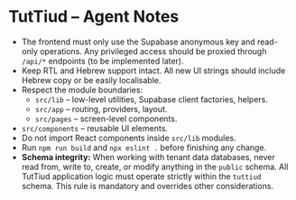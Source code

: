 # TutTiud – Agent Notes

- The frontend must only use the Supabase anonymous key and read-only operations. Any privileged access should be proxied through `/api/*` endpoints (to be implemented later).
- Keep RTL and Hebrew support intact. All new UI strings should include Hebrew copy or be easily localisable.
- Respect the module boundaries:
  - `src/lib` – low-level utilities, Supabase client factories, helpers.
  - `src/app` – routing, providers, layout.
  - `src/pages` – screen-level components.
- `src/components` – reusable UI elements.
- Do not import React components inside `src/lib` modules.
- Run `npm run build` and `npx eslint .` before finishing any change.
- **Schema integrity:** When working with tenant data databases, never read from, write to, create, or modify anything in the `public` schema. All TutTiud application logic must operate strictly within the `tuttiud` schema. This rule is mandatory and overrides other considerations.
